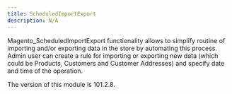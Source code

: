 ```yaml
---
title: ScheduledImportExport
description: N/A
---
```


Magento_ScheduledImportExport functionality allows to simplify routine of importing and/or exporting data in the store by automating this process.
Admin user can create a rule for importing or exporting new data (which could be Products, Customers and Customer Addresses) and specify date and time of the operation.

<InlineAlert slots="text" />
The version of this module is 101.2.8.
